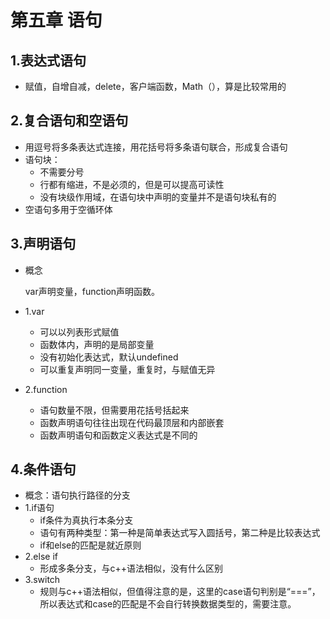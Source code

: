 # 第五章 语句

## 1.表达式语句

* 赋值，自增自减，delete，客户端函数，Math（），算是比较常用的

## 2.复合语句和空语句

* 用逗号将多条表达式连接，用花括号将多条语句联合，形成复合语句
* 语句块：
  * 不需要分号
  * 行都有缩进，不是必须的，但是可以提高可读性
  * 没有块级作用域，在语句块中声明的变量并不是语句块私有的
* 空语句多用于空循环体

## 3.声明语句

* 概念

  var声明变量，function声明函数。

* 1.var

  * 可以以列表形式赋值
  * 函数体内，声明的是局部变量
  * 没有初始化表达式，默认undefined
  * 可以重复声明同一变量，重复时，与赋值无异

* 2.function

  * 语句数量不限，但需要用花括号括起来
  * 函数声明语句往往出现在代码最顶层和内部嵌套
  * 函数声明语句和函数定义表达式是不同的

## 4.条件语句

* 概念：语句执行路径的分支
* 1.if语句
  * if条件为真执行本条分支
  * 语句有两种类型：第一种是简单表达式写入圆括号，第二种是比较表达式
  * if和else的匹配是就近原则
* 2.else if
  * 形成多条分支，与c++语法相似，没有什么区别
* 3.switch
  * 规则与c++语法相似，但值得注意的是，这里的case语句判别是“===”，所以表达式和case的匹配是不会自行转换数据类型的，需要注意。


